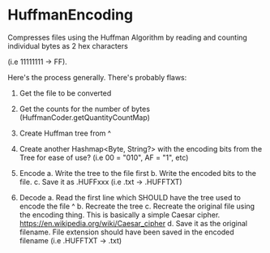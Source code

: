 # HuffmanEncoding
Compresses files using the Huffman Algorithm by reading and counting individual bytes as 2 hex characters 

(i.e 11111111 -> FF).

Here's the process generally. There's probably flaws:
1. Get the file to be converted
2. Get the counts for the number of bytes (HuffmanCoder.getQuantityCountMap) 
3. Create Huffman tree from ^
4. Create another Hashmap<Byte, String?> with the encoding bits from the Tree for ease of use? (i.e 00 = "010", AF = "1", etc)
5. Encode
  a. Write the tree to the file first
  b. Write the encoded bits to the file.
  c. Save it as .HUFFxxx  (i.e .txt -> .HUFFTXT)

6. Decode
  a. Read the first line which SHOULD have the tree used to encode the file ^
  b. Recreate the tree
  c. Recreate the original file using the encoding thing. This is basically a simple Caesar cipher. https://en.wikipedia.org/wiki/Caesar_cipher
  d. Save it as the original filename. File extension should have been saved in the encoded filename (i.e .HUFFTXT -> .txt)

